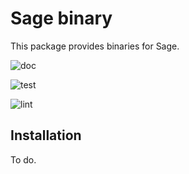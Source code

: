 # Sage binary

This package provides binaries for Sage.

![doc](https://github.com/mmasdeu/sage_binary/actions/workflows/doc.yml/badge.svg)

![test](https://github.com/mmasdeu/sage_binary/actions/workflows/test.yml/badge.svg)

![lint](https://github.com/mmasdeu/sage_binary/actions/workflows/lint.yml/badge.svg)

## Installation

To do.
